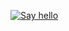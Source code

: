 [![Say hello](https://github.com/814942/Pokedex-challenge/actions/workflows/main.yml/badge.svg)](https://github.com/814942/Pokedex-challenge/actions/workflows/main.yml)